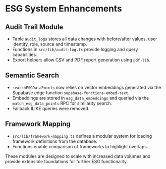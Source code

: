 # ESG System Enhancements

## Audit Trail Module
- Table `audit_logs` stores all data changes with before/after values, user identity, role, source and timestamp.
- Functions in `src/lib/audit-log.ts` provide logging and query capabilities.
- Export helpers allow CSV and PDF report generation using `pdf-lib`.

## Semantic Search
- `searchESGDataPoints` now relies on vector embeddings generated via the Supabase edge function `supabase-functions-embed-text`.
- Embeddings are stored in `esg_data_embeddings` and queried via the `match_esg_data_points` RPC for similarity search.
- Fallback ILIKE queries were removed.

## Framework Mapping
- `src/lib/framework-mapping.ts` defines a modular system for loading framework definitions from the database.
- Functions enable comparison of frameworks to highlight overlaps.

These modules are designed to scale with increased data volumes and provide extensible foundations for further ESG functionality.
